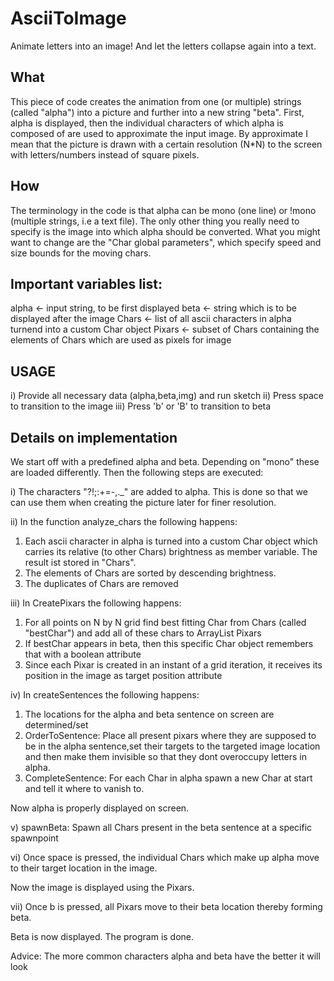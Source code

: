 # AsciiToImage
Animate letters into an image! And let the letters collapse again into a text.


What
-----
This piece of code creates the animation from one (or multiple) strings (called "alpha") into a picture and further into a new string "beta".
First, alpha is displayed, then the individual characters of which alpha is composed of are used to approximate the input image.
By approximate I mean that the picture is drawn with a certain resolution (N*N) to the screen with letters/numbers instead of square pixels.

How
---
The terminology in the code is that alpha can be mono (one line) or !mono (multiple strings, i.e a text file).
The only other thing you really need to specify is the image into which alpha should be converted.
What you might want to change are the "Char global parameters", which specify speed and size bounds for the moving chars.

Important variables list:
------------------------
alpha <- input string, to be first displayed
beta  <- string which is to be displayed after the image
Chars <- list of all ascii characters in alpha turnend into a custom Char object
Pixars <- subset of Chars containing the elements of Chars which are used as pixels for image

USAGE
------
i) Provide all necessary data (alpha,beta,img) and run sketch
ii) Press space to transition to the image
iii) Press 'b' or 'B' to transition to beta 


Details on implementation
-------------------------
We start off with a predefined alpha and beta. Depending on "mono" these are loaded differently.
Then the following steps are executed:

i) The characters "?!;:+=-,._" are added to alpha. This is done so that we can use them when creating the picture later for finer resolution.

ii) In the function analyze_chars the following happens:
1. Each ascii character in alpha is turned into a custom Char object which carries its relative (to other Chars) brightness as member variable.
The result ist stored in "Chars".
2. The elements of Chars are sorted by descending brightness.
3. The duplicates of Chars are removed

iii) In CreatePixars the following happens:
1. For all points on N by N grid find best fitting Char from Chars (called "bestChar") and add all of these chars to ArrayList<Char> Pixars
2. If bestChar appears in beta, then this specific Char object remembers that with a boolean attribute
3. Since each Pixar is created in an instant of a grid iteration, it receives its position in the image as target position attribute

iv) In createSentences the following happens:
1. The locations for the alpha and beta sentence on screen are determined/set
2. OrderToSentence: Place all present pixars where they are supposed to be in the alpha sentence,set their targets to the targeted image location
and then make them invisible so that they dont overoccupy letters in alpha.
3. CompleteSentence: For each Char in alpha spawn a new Char at start and tell it where to vanish to.

Now alpha is properly displayed on screen.

v) spawnBeta: Spawn all Chars present in the beta sentence at a specific spawnpoint

vi) Once space is pressed, the individual Chars which make up alpha move to their target location in the image.

Now the image is displayed using the Pixars.

vii) Once b is pressed, all Pixars move to their beta location thereby forming beta.

Beta is now displayed.
The program is done.

Advice: The more common characters alpha and beta have the better it will look
